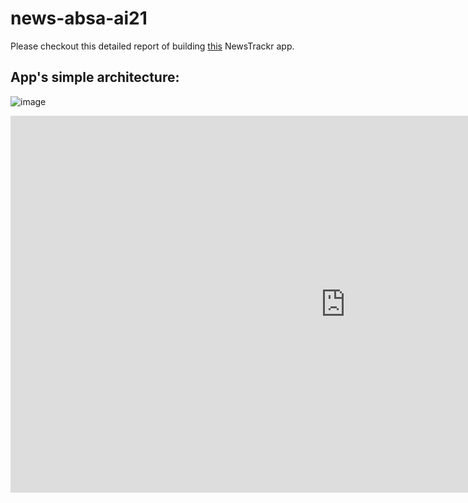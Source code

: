 # news-absa-ai21

Please checkout this detailed report of building [this](https://wandb.ai/madhana/Named_Entity_Recognition/reports/A-Beginner-s-Guide-to-Named-Entity-Recognition-NER---VmlldzozNjE2MzI1#example-app:-newstrackr-) NewsTrackr app.

## App's simple architecture:
![image](https://github.com/maddy011/news-absa-ai21/assets/77790575/09645246-4134-4b4f-8ccf-4e6697d8df75)

<iframe width="1072" height="603" src="https://www.youtube.com/embed/8PVcAWpnwWU" title="NewsTrackr App Demo" frameborder="0" allow="accelerometer; autoplay; clipboard-write; encrypted-media; gyroscope; picture-in-picture; web-share" allowfullscreen></iframe>
